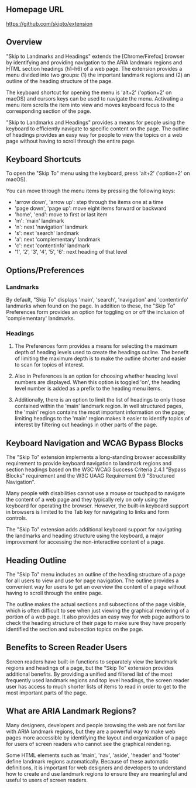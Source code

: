 ## Homepage URL

https://github.com/skipto/extension

## Overview

"Skip to Landmarks and Headings" extends the [Chrome/Firefox] browser by identifying and providing navigation to the ARIA landmark regions and HTML section headings (h1–h6) of a web page. The extension provides a menu divided into two groups: (1) the important landmark regions and (2) an outline of the heading structure of the page.

The keyboard shortcut for opening the menu is 'alt+2' ('option+2' on macOS) and cursors keys can be used to navigate the menu. Activating a menu item scrolls the item into view and moves keyboard focus to the corresponding section of the page.

"Skip to Landmarks and Headings" provides a means for people using the keyboard to efficiently navigate to specific content on the page. The outline of headings provides an easy way for people to view the topics on a web page without having to scroll through the entire page.

## Keyboard Shortcuts

To open the "Skip To" menu using the keyboard, press 'alt+2' ('option+2' on macOS).

You can move through the menu items by pressing the following keys:

* 'arrow down', 'arrow up': step through the items one at a time
* 'page down', 'page up': move eight items forward or backward
* 'home', 'end': move to first or last item
* 'm': 'main' landmark
* 'n': next 'navigation' landmark
* 's': next 'search' landmark
* 'a': next 'complementary' landmark
* 'c': next 'contentinfo' landmark
* '1', '2', '3', '4', '5', '6': next heading of that level

## Options/Preferences

### Landmarks

By default, "Skip To" displays 'main', 'search', 'navigation' and 'contentinfo' landmarks when found on the page. In addition to these, the "Skip To" Preferences form provides an option for toggling on or off the inclusion of 'complementary' landmarks.

### Headings

1. The Preferences form provides a means for selecting the maximum depth of heading levels used to create the headings outline. The benefit of limiting the maximum depth is to make the outline shorter and easier to scan for topics of interest.

2. Also in Preferences is an option for choosing whether heading level numbers are displayed. When this option is toggled 'on', the heading level number is added as a prefix to the heading menu items.

3. Additionally, there is an option to limit the list of headings to only those contained within the 'main' landmark region. In well structured pages, the 'main' region contains the most important information on the page; limiting headings to the 'main' region makes it easier to identify topics of interest by filtering out headings in other parts of the page.

## Keyboard Navigation and WCAG Bypass Blocks

The "Skip To" extension implements a long-standing browser accessibility requirement to provide keyboard navigation to landmark regions and section headings based on the W3C WCAG Success Criteria 2.4.1 "Bypass Blocks" requirement and the W3C UAAG Requirement 9.9 "Structured Navigation".

Many people with disabilities cannot use a mouse or touchpad to navigate the content of a web page and they typically rely on only using the keyboard for operating the browser. However, the built-in keyboard support in browsers is limited to the Tab key for navigating to links and form controls.

The "Skip To" extension adds additional keyboard support for navigating the landmarks and heading structure using the keyboard, a major improvement for accessing the non-interactive content of a page.

## Heading Outline

The "Skip To" menu includes an outline of the heading structure of a page for all users to view and use for page navigation. The outline provides a convenient way for users to get an overview the content of a page without having to scroll through the entire page.

The outline makes the actual sections and subsections of the page visible, which is often difficult to see when just viewing the graphical rendering of a portion of a web page. It also provides an easy way for web page authors to check the heading structure of their page to make sure they have properly identified the section and subsection topics on the page.

## Benefits to Screen Reader Users

Screen readers have built-in functions to separately view the landmark regions and headings of a page, but the "Skip To" extension provides additional benefits. By providing a unified and filtered list of the most frequently used landmark regions and top level headings, the screen reader user has access to much shorter lists of items to read in order to get to the most important parts of the page.

## What are ARIA Landmark Regions?

Many designers, developers and people browsing the web are not familiar with ARIA landmark regions, but they are a powerful way to make web pages more accessible by identifying the layout and organization of a page for users of screen readers who cannot see the graphical rendering.

Some HTML elements such as 'main', 'nav', 'aside', 'header' and 'footer' define landmark regions automatically. Because of these automatic definitions, it is important for web designers and developers to understand how to create and use landmark regions to ensure they are meaningful and useful to users of screen readers.
